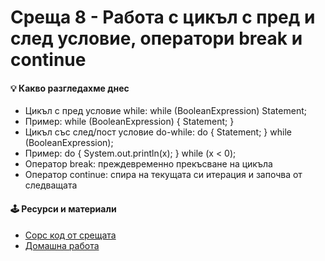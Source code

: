 # Среща 8 - Работа с цикъл с пред и след условие, оператори break и continue
 
#### 💡 Какво разгледахме днес
- Цикъл с пред условие while: while (BooleanExpression) Statement; 
- Пример: while (BooleanExpression) { Statement; } 
- Цикъл със след/пост условие do-while: do { Statement; } while (BooleanExpression); 
- Пример: do { System.out.println(x); } while (x < 0); 
- Оператор break: преждевременно прекъсване на цикъла 
- Оператор continue: спира на текущата си итерация и започва от следващата

<!-- #### 🔗 Полезни линкове -->

#### 🕹️ Ресурси и материали
- [Сорс код от срещата](./cw/)
- [Домашна работа](./hw/)